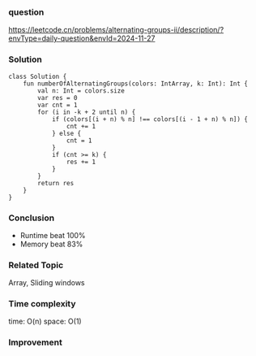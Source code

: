 ### question
https://leetcode.cn/problems/alternating-groups-ii/description/?envType=daily-question&envId=2024-11-27

### Solution
```
class Solution {
    fun numberOfAlternatingGroups(colors: IntArray, k: Int): Int {
        val n: Int = colors.size
        var res = 0
        var cnt = 1
        for (i in -k + 2 until n) {
            if (colors[(i + n) % n] !== colors[(i - 1 + n) % n]) {
                cnt += 1
            } else {
                cnt = 1
            }
            if (cnt >= k) {
                res += 1
            }
        }
        return res
    }
}
```
### Conclusion
- Runtime beat 100% 
- Memory beat 83%

### Related Topic
Array, Sliding windows

### Time complexity
time: O(n)
space: O(1)

### Improvement